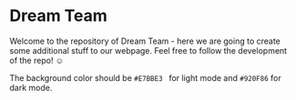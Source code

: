 # Dream Team
Welcome to the repository of Dream Team - here we are going to create some additional stuff to our webpage.
Feel free to follow the development of the repo! 	:relaxed:


The background color should be `#E7BBE3 ` for light mode and `#920F86` for dark mode.
